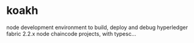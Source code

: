 # koakh
node development environment to build, deploy and debug hyperledger fabric 2.2.x node chaincode projects, with typesc…
